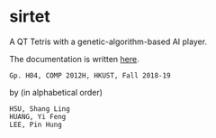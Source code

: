 # sirtet
A QT Tetris with a genetic-algorithm-based AI player.

The documentation is written [here](https://drive.google.com/file/d/1kGutmrSgrtaK6aHmYOVynwpOzbv-_EFj/view?usp=sharing).

```
Gp. H04, COMP 2012H, HKUST, Fall 2018-19
```
by (in alphabetical order)
```
HSU, Shang Ling
HUANG, Yi Feng
LEE, Pin Hung
```
